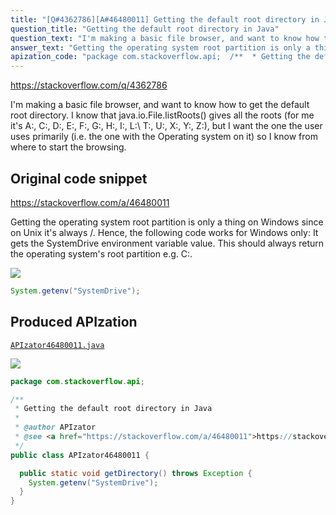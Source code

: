 ```yaml
---
title: "[Q#4362786][A#46480011] Getting the default root directory in Java"
question_title: "Getting the default root directory in Java"
question_text: "I'm making a basic file browser, and want to know how to get the default root directory. I know that java.io.File.listRoots() gives all the roots (for me it's A:\\, C:\\, D:\\, E:\\, F:\\, G:\\, H:\\, I:\\, L:\\ T:\\, U:\\, X:\\, Y:\\, Z:\\), but I want the one the user uses primarily (i.e. the one with the Operating system on it) so I know from where to start the browsing."
answer_text: "Getting the operating system root partition is only a thing on Windows since on Unix it's always /. Hence, the following code works for Windows only: It gets the SystemDrive environment variable value. This should always return the operating system's root partition e.g. C:."
apization_code: "package com.stackoverflow.api;  /**  * Getting the default root directory in Java  *  * @author APIzator  * @see <a href=\"https://stackoverflow.com/a/46480011\">https://stackoverflow.com/a/46480011</a>  */ public class APIzator46480011 {    public static void getDirectory() throws Exception {     System.getenv(\"SystemDrive\");   } }"
---
```


https://stackoverflow.com/q/4362786

I&#x27;m making a basic file browser, and want to know how to get the default root directory. I know that java.io.File.listRoots() gives all the roots (for me it&#x27;s A:\, C:\, D:\, E:\, F:\, G:\, H:\, I:\, L:\ T:\, U:\, X:\, Y:\, Z:\), but I want the one the user uses primarily (i.e. the one with the Operating system on it) so I know from where to start the browsing.



## Original code snippet

https://stackoverflow.com/a/46480011

Getting the operating system root partition is only a thing on Windows since on Unix it&#x27;s always /.
Hence, the following code works for Windows only:
It gets the SystemDrive environment variable value. This should always return the operating system&#x27;s root partition e.g. C:.

<div class="code-logo"><img src="/stackoverflow.png" /></div>

```java
System.getenv("SystemDrive");
```

## Produced APIzation

[`APIzator46480011.java`](https://github.com/pasqualesalza/apization-temp/raw/main/data/search/APIzator46480011.java)

<div class="code-logo"><img src="/apizator.png" /></div>

```java
package com.stackoverflow.api;

/**
 * Getting the default root directory in Java
 *
 * @author APIzator
 * @see <a href="https://stackoverflow.com/a/46480011">https://stackoverflow.com/a/46480011</a>
 */
public class APIzator46480011 {

  public static void getDirectory() throws Exception {
    System.getenv("SystemDrive");
  }
}

```